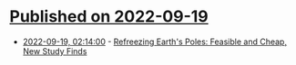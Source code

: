 # [Published on 2022-09-19](index.md)

* [2022-09-19, 02:14:00](https://news.slashdot.org/story/22/09/19/0158204/refreezing-earths-poles-feasible-and-cheap-new-study-finds?utm_source=rss1.0mainlinkanon&utm_medium=feed) - [Refreezing Earth's Poles:  Feasible and Cheap, New Study Finds](https://news.slashdot.org/story/22/09/19/0158204/refreezing-earths-poles-feasible-and-cheap-new-study-finds?utm_source=rss1.0mainlinkanon&utm_medium=feed)
